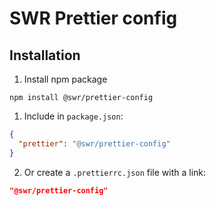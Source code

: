 # SWR Prettier config

## Installation

1. Install npm package

```shell
npm install @swr/prettier-config
```

1. Include in `package.json`:

```json
{
  "prettier": "@swr/prettier-config"
}
```

2. Or create a `.prettierrc.json` file with a link:

```json
"@swr/prettier-config"
```

